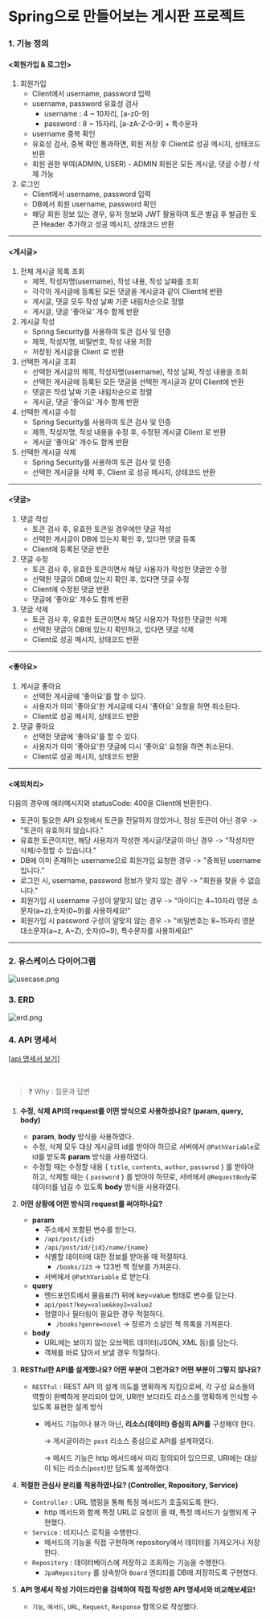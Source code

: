 # Spring으로 만들어보는 게시판 프로젝트

### 1. 기능 정의
#### <회원가입 & 로그인>
1. 회원가입
    - Client에서 username, password 입력
    - username, password 유효성 검사
      - username : 4 ~ 10자리, [a-z0-9]
      - password : 8 ~ 15자리, [a-zA-Z-0-9] + 특수문자
    - username 중복 확인
    - 유효성 검사, 중복 확인 통과하면, 회원 저장 후 Client로 성공 메시지, 상태코드 반환
    - 회원 권한 부여(ADMIN, USER) - ADMIN 회원은 모든 게시글, 댓글 수정 / 삭제 가능
2. 로그인
    - Client에서 username, password 입력
    - DB에서 회원 username, password 확인
    - 해당 회원 정보 있는 경우, 유저 정보와 JWT 활용하여 토큰 발급 후 발급한 토큰 Header 추가하고 성공 메시지, 상태코드 반환
---
#### <게시글>
1. 전체 게시글 목록 조회
    - 제목, 작성자명(username), 작성 내용, 작성 날짜를 조회
    - 각각의 게시글에 등록된 모든 댓글을 게시글과 같이 Client에 반환
    - 게시글, 댓글 모두 작성 날짜 기준 내림차순으로 정렬
    - 게시글, 댓글 '좋아요' 개수 함께 반환
2. 게시글 작성
    - Spring Security를 사용하여 토큰 검사 및 인증
    - 제목, 작성자명, 비밀번호, 작성 내용 저장
    - 저장된 게시글을 Client 로 반환
3. 선택한 게시글 조회
    - 선택한 게시글의 제목, 작성자명(username), 작성 날짜, 작성 내용을 조회
    - 선택한 게시글에 등록된 모든 댓글을 선택한 게시글과 같이 Client에 반환
    - 댓글은 작성 날짜 기준 내림차순으로 정렬
    - 게시글, 댓글 '좋아요' 개수 함께 반환
4. 선택한 게시글 수정
    - Spring Security를 사용하여 토큰 검사 및 인증
    - 제목, 작성자명, 작성 내용을 수정 후, 수정된 게시글 Client 로 반환
    - 게시글 '좋아요' 개수도 함께 반환
5. 선택한 게시글 삭제
    - Spring Security를 사용하여 토큰 검사 및 인증
    - 선택한 게시글을 삭제 후, Client 로 성공 메시지, 상태코드 반환
---
#### <댓글>
1. 댓글 작성
   - 토큰 검사 후, 유효한 토큰일 경우에만 댓글 작성
   - 선택한 게시글이 DB에 있는지 확인 후, 있다면 댓글 등록
   - Client에 등록된 댓글 반환
2. 댓글 수정
    - 토큰 검사 후, 유효한 토큰이면서 해당 사용자가 작성한 댓글만 수정
    - 선택한 댓글이 DB에 있는지 확인 후, 있다면 댓글 수정
    - Client에 수정된 댓글 반환
    - 댓글에 '좋아요' 개수도 함께 반환
3. 댓글 삭제
    - 토큰 검사 후, 유효한 토큰이면서 해당 사용자가 작성한 댓글만 삭제
    - 선택한 댓글이 DB에 있는지 확인하고, 있다면 댓글 삭제
    - Client로 성공 메시지, 상태코드 반환
---
#### <좋아요>
1. 게시글 좋아요
   - 선택한 게시글에 '좋아요'를 할 수 있다.
   - 사용자가 이미 '좋아요'한 게시글에 다시 '좋아요' 요청을 하면 취소된다.
   - Client로 성공 메시지, 상태코드 반환
2. 댓글 좋아요
   - 선택한 댓글에 '좋아요'를 할 수 있다.
   - 사용자가 이미 '좋아요'한 댓글에 다시 '좋아요' 요청을 하면 취소된다.
   - Client로 성공 메시지, 상태코드 반환
---
#### <예외처리>
다음의 경우에 에러메시지와 statusCode: 400을 Client에 반환한다.
* 토큰이 필요한 API 요청에서 토큰을 전달하지 않았거나, 정상 토큰이 아닌 경우 -> "토큰이 유효하지 않습니다."
* 유효한 토큰이지만, 해당 사용자가 작성한 게시글/댓글이 아닌 경우 -> "작성자만 삭제/수정할 수 있습니다."
* DB에 이미 존재하는 username으로 회원가입 요청한 경우 -> "중복된 username 입니다."
* 로그인 시, username, password 정보가 맞지 않는 경우 -> "회원을 찾을 수 없습니다."
* 회원가입 시 username 구성이 알맞지 않는 경우 -> "아이디는 4~10자리 영문 소문자(a~z),숫자(0~9)를 사용하세요!"
* 회원가입 시 password 구성이 알맞지 않는 경우 -> "비밀번호는 8~15자리 영문 대소문자(a~z, A~Z), 숫자(0~9), 특수문자를 사용하세요!"
---
### 2. 유스케이스 다이어그램
![usecase.png](document/usecase.png)

### 3. ERD
![erd.png](document/erd.png)

### 4. API 명세서
[[api 명세서 보기]](https://docs.google.com/spreadsheets/d/12nQxuAr3CpparDpRhQVlwDC4lZY4YiESREh6aZNFuOE/edit?usp=sharing)

<br>

> ❓ Why : 질문과 답변

1. **수정, 삭제 API의 request를 어떤 방식으로 사용하셨나요? (param, query, body)**
   - **param**, **body** 방식을 사용하였다.
   - 수정, 삭제 모두 대상 게시글의 id를 받아야 하므로 서버에서 `@PathVariable`로 id를 받도록 **param** 방식을 사용하였다.
   - 수정할 때는 수정할 내용 { `title`, `contents`, `author`, `passwrod` } 를 받아야 하고, 삭제할 때는 { `password` } 를 받아야 하므로, 서버에서 `@RequestBody`로 데이터를 넘길 수 있도록 **body** 방식을 사용하였다.
2. **어떤 상황에 어떤 방식의 request를 써야하나요?**
   - **param**
      - 주소에서 포함된 변수를 받는다.
      - `/api/post/{id}`
      - `/api/post/id/{id}/name/{name}`
      - 식별할 데이터에 대한 정보를 받아올 때 적절하다.
         - `/books/123` → 123번 책 정보를 가져온다.
      - 서버에서 `@PathVariable` 로 받는다.
   - **query**
      - 엔드포인트에서 물음표(?) 뒤에 key=value 형태로 변수를 담는다.
      - `api/post?key=value&key2=value2`
      - 정렬이나 필터링이 필요한 경우 적절하다.
         - `/books?genre=novel` → 장르가 소설인 책 목록을 가져온다.
   - **body**
      - URL에는 보이지 않는 오브젝트 데이터(JSON, XML 등)를 담는다.
      - 객체를 바로 담아서 보낼 경우 적절하다.
3. **RESTful한 API를 설계했나요? 어떤 부분이 그런가요? 어떤 부분이 그렇지 않나요?**
   - `RESTful` : REST API 의 설계 의도를 명확하게 지킴으로써, 각 구성 요소들의 역할이 완벽하게 분리되어 있어, URI만 보더라도 리소스를 명확하게 인식할 수 있도록 표현한 설계 방식
      - 메서드 기능이나 뷰가 아닌, **리소스(데이터) 중심의 API를** 구성해야 한다.

        → 게시글이라는 `post` 리소스 중심으로 API를 설계하였다.

        → 메서드 기능은 http 메서드에서 미리 정의되어 있으므로, URI에는 대상이 되는 리소스(`post`)만 담도록 설계하였다.

4. **적절한 관심사 분리를 적용하였나요? (Controller, Repository, Service)**
   - `Controller` : URL 맵핑을 통해 특정 메서드가 호출되도록 한다.
      - http 메서드와 함께 특정 URL로 요청이 올 때, 특정 메서드가 실행되게 구현했다.
   - `Service` : 비지니스 로직을 수행한다.
      - 메서드의 기능을 직접 구현하며 repository에서 데이터를 가져오거나 저장한다.
   - `Repository` : 데이터베이스에 저장하고 조회하는 기능을 수행한다.
      - `JpaRepository` 를 상속받아 `Board` 엔티티를 DB에 저장하도록 구현했다.
5. **API 명세서 작성 가이드라인을 검색하여 직접 작성한 API 명세서와 비교해보세요!**
   - `기능`, `메서드`, `URL`, `Request`, `Response` 항목으로 작성했다.
